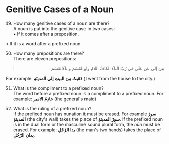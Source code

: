 Genitive Cases of a Noun
========================

49. How many genitive cases of a noun are there?  
 A noun is put into the genitive case in two cases:  
 • If it comes after a preposition.

• If it is a word after a prefixed noun.

50. How many prepositions are there?  
 There are eleven prepositions:

<blockquote dir="rtl">
  <p>
مِن إلی عَن عَلَی في رُبّ الباءُ الکافُ اللامُ واوالقَسَم و
تاءُالقَسَم
  </p>
</blockquote>

For example: **ذَهَبتُ** **مِنَ** **البیتِ** **إلی** **المدینَةِ** (I
went from the house to the city.)

51. What is the compliment to a prefixed noun?  
 The word before a prefixed noun is a compliment to a prefixed noun. For
example: **خادِمُ** **الامیر** (the general's maid)

52. What is the ruling of a prefixed noun?  
 If the prefixed noun has nunation it must be erased. For example
**سورُ** **المدینَةِ** (the city's wall) takes the place of **سورٌ**
**المدینَةِ**. If the prefixed noun is in the dual form or the masculine
sound plural form, the *nūn* must be erased. For example: **یدا**
**الرّجُلِ** (the man's two hands) takes the place of **یدانِ**
**الرّجُلِ**.


